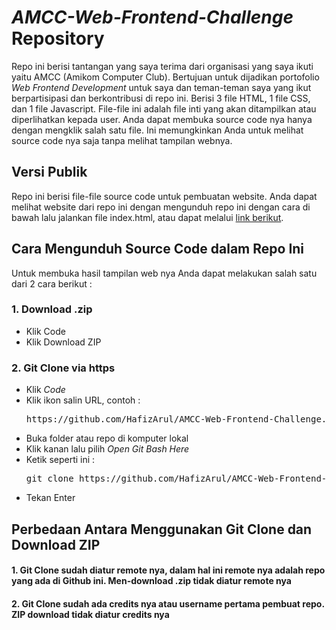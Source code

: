 # *AMCC-Web-Frontend-Challenge* Repository

Repo ini berisi tantangan yang saya terima dari organisasi yang saya ikuti yaitu AMCC (Amikom Computer Club). Bertujuan untuk dijadikan portofolio *Web Frontend Development* untuk saya dan teman-teman saya yang ikut berpartisipasi dan berkontribusi di repo ini. Berisi 3 file HTML, 1 file CSS, dan 1 file Javascript. File-file ini adalah file inti yang akan ditampilkan atau diperlihatkan kepada user. Anda dapat membuka source code nya hanya dengan mengklik salah satu file. Ini memungkinkan Anda untuk melihat source code nya saja tanpa melihat tampilan webnya.

## Versi Publik

Repo ini berisi file-file source code untuk pembuatan website. Anda dapat melihat website dari repo ini dengan mengunduh repo ini dengan cara di bawah lalu jalankan file index.html, atau dapat melalui <a href="https://hafizarul.github.io/AMCC-Web-Frontend-Challenge/">link berikut</a>.

## Cara Mengunduh Source Code dalam Repo Ini
Untuk membuka hasil tampilan web nya Anda dapat melakukan salah satu dari 2 cara berikut :
### 1. Download .zip
<ul>
  	<li>Klik Code</li>
    <li>Klik Download ZIP</li>
</ul>

### 2. Git Clone via https
<ul>
	<li>Klik <i>Code</i></li>
	<li>Klik ikon salin URL, contoh :</li>
	<pre>https://github.com/HafizArul/AMCC-Web-Frontend-Challenge.git</pre>
	<li>Buka folder atau repo di komputer lokal</li>
	<li>Klik kanan lalu pilih <i>Open Git Bash Here</i></li>
	<li>Ketik seperti ini :</li>
	<pre>git clone https://github.com/HafizArul/AMCC-Web-Frontend-Challenge.git</pre>
	<li>Tekan Enter</li>
</ul>

## Perbedaan Antara Menggunakan Git Clone dan Download ZIP
#### 1. Git Clone sudah diatur remote nya, dalam hal ini remote nya adalah repo yang ada di Github ini. Men-download .zip tidak diatur remote nya
#### 2. Git Clone sudah ada credits nya atau username pertama pembuat repo. ZIP download tidak diatur credits nya
